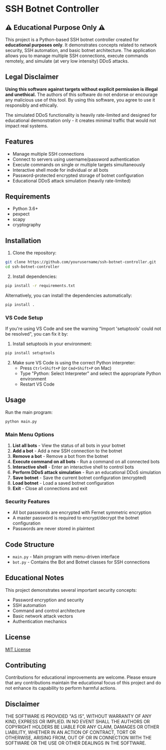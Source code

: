 # SSH Botnet Controller

## ⚠️ Educational Purpose Only ⚠️

This project is a Python-based SSH botnet controller created for **educational purposes only**. It demonstrates concepts related to network security, SSH automation, and basic botnet architecture. The application allows you to manage multiple SSH connections, execute commands remotely, and simulate (at very low intensity) DDoS attacks.

## Legal Disclaimer

**Using this software against targets without explicit permission is illegal and unethical.** The authors of this software do not endorse or encourage any malicious use of this tool. By using this software, you agree to use it responsibly and ethically.

The simulated DDoS functionality is heavily rate-limited and designed for educational demonstration only - it creates minimal traffic that would not impact real systems.

## Features

- Manage multiple SSH connections
- Connect to servers using username/password authentication
- Execute commands on single or multiple targets simultaneously
- Interactive shell mode for individual or all bots
- Password-protected encrypted storage of botnet configuration
- Educational DDoS attack simulation (heavily rate-limited)

## Requirements

- Python 3.6+
- pexpect
- scapy
- cryptography

## Installation

1. Clone the repository:

```bash
git clone https://github.com/yourusername/ssh-botnet-controller.git
cd ssh-botnet-controller
```

2. Install dependencies:

```bash
pip install -r requirements.txt
```

Alternatively, you can install the dependencies automatically:

```bash
pip install .
```

### VS Code Setup

If you're using VS Code and see the warning "Import 'setuptools' could not be resolved", you can fix it by:

1. Install setuptools in your environment:

```bash
pip install setuptools
```

2. Make sure VS Code is using the correct Python interpreter:
   - Press `Ctrl+Shift+P` (or `Cmd+Shift+P` on Mac)
   - Type "Python: Select Interpreter" and select the appropriate Python environment
   - Restart VS Code

## Usage

Run the main program:

```bash
python main.py
```

### Main Menu Options

1. **List all bots** - View the status of all bots in your botnet
2. **Add a bot** - Add a new SSH connection to the botnet
3. **Remove a bot** - Remove a bot from the botnet
4. **Execute command on all bots** - Run a command on all connected bots
5. **Interactive shell** - Enter an interactive shell to control bots
6. **Perform DDoS attack simulation** - Run an educational DDoS simulation
7. **Save botnet** - Save the current botnet configuration (encrypted)
8. **Load botnet** - Load a saved botnet configuration
9. **Exit** - Close all connections and exit

### Security Features

- All bot passwords are encrypted with Fernet symmetric encryption
- A master password is required to encrypt/decrypt the botnet configuration
- Passwords are never stored in plaintext

## Code Structure

- `main.py` - Main program with menu-driven interface
- `bot.py` - Contains the Bot and Botnet classes for SSH connections

## Educational Notes

This project demonstrates several important security concepts:

- Password encryption and security
- SSH automation
- Command and control architecture
- Basic network attack vectors
- Authentication mechanics

## License

[MIT License](LICENSE)

## Contributing

Contributions for educational improvements are welcome. Please ensure that any contributions maintain the educational focus of this project and do not enhance its capability to perform harmful actions.

## Disclaimer

THE SOFTWARE IS PROVIDED "AS IS", WITHOUT WARRANTY OF ANY KIND, EXPRESS OR IMPLIED. IN NO EVENT SHALL THE AUTHORS OR COPYRIGHT HOLDERS BE LIABLE FOR ANY CLAIM, DAMAGES OR OTHER LIABILITY, WHETHER IN AN ACTION OF CONTRACT, TORT OR OTHERWISE, ARISING FROM, OUT OF OR IN CONNECTION WITH THE SOFTWARE OR THE USE OR OTHER DEALINGS IN THE SOFTWARE.
